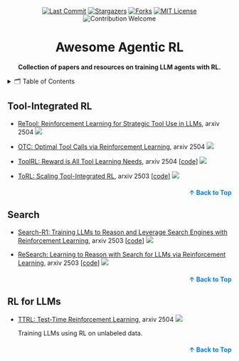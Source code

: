 <a name="readme-top"></a>


<div align="center">

<a href="https://github.com/fannie1208/Awesome-Agentic-RL"><img src="https://img.shields.io/github/last-commit/fannie1208/Awesome-Agentic-RL?style=for-the-badge" alt="Last Commit"></a>
<a href="https://github.com/fannie1208/Awesome-Agentic-RL/stargazers"><img src="https://img.shields.io/github/stars/fannie1208/Awesome-Agentic-RL?style=for-the-badge" alt="Stargazers"></a>
<a href="https://github.com/fannie1208/Awesome-Agentic-RL/network/members"><img src="https://img.shields.io/github/forks/fannie1208/Awesome-Agentic-RL?style=for-the-badge" alt="Forks"></a>
<a href="https://github.com/fannie1208/Awesome-Agentic-RL/blob/main/LICENSE"><img src="https://img.shields.io/github/license/fannie1208/Awesome-Agentic-RL?style=for-the-badge" alt="MIT License"></a>
<img src="https://img.shields.io/badge/Contributions-welcome-red?style=for-the-badge" alt="Contribution Welcome">

</div>


<h1 align="center">Awesome Agentic RL</h1>

<p align="center">
    <b> Collection of papers and resources on training LLM agents with RL.</b>
</p>


<!-- Table of Contents -->
<details>
  <summary>🗂️ Table of Contents</summary>
  <ol>
    <li><a href="#tool-integrated-rl">Tool-Integrated RL</a></li>
    <li><a href="#rl-for-llms">RL for LLMs</a></li>
  </ol>
</details>

## Tool-Integrated RL

- [ReTool: Reinforcement Learning for Strategic Tool Use in LLMs](https://arxiv.org/pdf/2504.11536), arxiv 2504 ![](https://img.shields.io/badge/Method-orange)

- [OTC: Optimal Tool Calls via Reinforcement Learning](https://arxiv.org/pdf/2504.14870), arxiv 2504 ![](https://img.shields.io/badge/Method-orange)

- [ToolRL: Reward is All Tool Learning Needs](https://arxiv.org/pdf/2504.13958), arxiv 2504 [[code](https://github.com/qiancheng0/ToolRL)] ![](https://img.shields.io/badge/Method-orange)

- [ToRL: Scaling Tool-Integrated RL](https://arxiv.org/pdf/2503.23383), arxiv 2503 [[code](https://github.com/GAIR-NLP/ToRL)] ![](https://img.shields.io/badge/Method-orange)

<p align="right" style="font-size: 14px; color: #555; margin-top: 20px;">
    <a href="#readme-top" style="text-decoration: none; color: #007bff; font-weight: bold;">
        ↑ Back to Top
    </a>
</p>

## Search
- [Search-R1: Training LLMs to Reason and Leverage Search Engines with Reinforcement Learning](https://arxiv.org/pdf/2503.09516), arxiv 2503 [[code](https://github.com/PeterGriffinJin/Search-R1)] ![](https://img.shields.io/badge/Method-orange)

- [ReSearch: Learning to Reason with Search for LLMs via Reinforcement Learning](https://arxiv.org/pdf/2503.19470), arxiv 2503 [[code](https://github.com/Agent-RL/ReCall)] ![](https://img.shields.io/badge/Method-orange)

<p align="right" style="font-size: 14px; color: #555; margin-top: 20px;">
    <a href="#readme-top" style="text-decoration: none; color: #007bff; font-weight: bold;">
        ↑ Back to Top
    </a>
</p>

## RL for LLMs
- [TTRL: Test-Time Reinforcement Learning](https://arxiv.org/pdf/2504.16084), arxiv 2504 ![](https://img.shields.io/badge/Method-orange)

    Training LLMs using RL on unlabeled data. 

<p align="right" style="font-size: 14px; color: #555; margin-top: 20px;">
    <a href="#readme-top" style="text-decoration: none; color: #007bff; font-weight: bold;">
        ↑ Back to Top
    </a>
</p>
